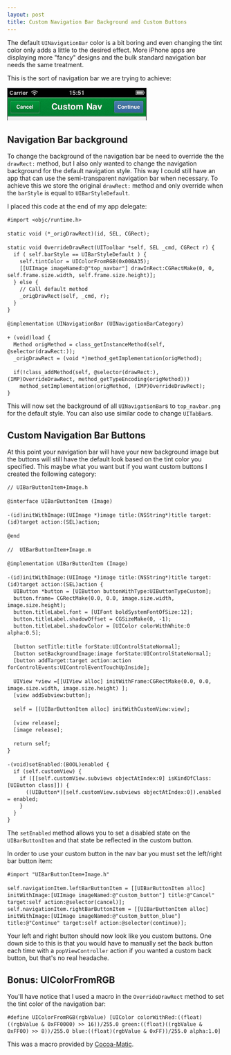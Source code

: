 ```yaml
---
layout: post
title: Custom Navigation Bar Background and Custom Buttons
---
```


The default `UINavigationBar` color is a bit boring and even changing the tint color only adds a little to the desired effect. More iPhone apps are displaying more "fancy" designs and the bulk standard navigation bar needs the same treatment.

This is the sort of navigation bar we are trying to achieve:

![Custom Nav](/images/custom_nav.png)

## Navigation Bar background

To change the background of the navigation bar be need to override the the `drawRect:` method, but I also only wanted to change the navigation background for the default navigation style. This way I could still have an app that can use the semi-transparent navigation bar when necessary. To achieve this we store the original `drawRect:` method and only override when the `barStyle` is equal to `UIBarStyleDefault`.

I placed this code at the end of my app delegate:

	#import <objc/runtime.h>
	
	static void (*_origDrawRect)(id, SEL, CGRect);

	static void OverrideDrawRect(UIToolbar *self, SEL _cmd, CGRect r) {
	  if ( self.barStyle == UIBarStyleDefault ) {
	    self.tintColor = UIColorFromRGB(0x008A35);
	    [[UIImage imageNamed:@"top_navbar"] drawInRect:CGRectMake(0, 0, self.frame.size.width, self.frame.size.height)];
	  } else {
	    // Call default method
	    _origDrawRect(self, _cmd, r);
	  }
	}

	@implementation UINavigationBar (UINavigationBarCategory)

	+ (void)load {
	  Method origMethod = class_getInstanceMethod(self, @selector(drawRect:));
	  _origDrawRect = (void *)method_getImplementation(origMethod);

	  if(!class_addMethod(self, @selector(drawRect:), (IMP)OverrideDrawRect, method_getTypeEncoding(origMethod)))
	    method_setImplementation(origMethod, (IMP)OverrideDrawRect);
	}
	
This will now set the background of all `UINavigationBar`s to `top_navbar.png` for the default style. You can also use similar code to change `UITabBar`s.

## Custom Navigation Bar Buttons

At this point your navigation bar will have your new background image but the buttons will still have the default look based on the tint color you specified. This maybe what you want but if you want custom buttons I created the following category:

	// UIBarButtonItem+Image.h
	
	@interface UIBarButtonItem (Image)

	-(id)initWithImage:(UIImage *)image title:(NSString*)title target:(id)target action:(SEL)action;

	@end
	
	//  UIBarButtonItem+Image.m
	
	@implementation UIBarButtonItem (Image)

	-(id)initWithImage:(UIImage *)image title:(NSString*)title target:(id)target action:(SEL)action {
	  UIButton *button = [UIButton buttonWithType:UIButtonTypeCustom];
	  button.frame= CGRectMake(0.0, 0.0, image.size.width, image.size.height);
	  button.titleLabel.font = [UIFont boldSystemFontOfSize:12];
	  button.titleLabel.shadowOffset = CGSizeMake(0, -1);
	  button.titleLabel.shadowColor = [UIColor colorWithWhite:0 alpha:0.5];

	  [button setTitle:title forState:UIControlStateNormal];
	  [button setBackgroundImage:image forState:UIControlStateNormal];
	  [button addTarget:target action:action forControlEvents:UIControlEventTouchUpInside];

	  UIView *view =[[UIView alloc] initWithFrame:CGRectMake(0.0, 0.0, image.size.width, image.size.height) ];
	  [view addSubview:button];

	  self = [[UIBarButtonItem alloc] initWithCustomView:view];

	  [view release];
	  [image release];

	  return self;
	}

	-(void)setEnabled:(BOOL)enabled {
	  if (self.customView) {
	    if ([[self.customView.subviews objectAtIndex:0] isKindOfClass:[UIButton class]]) {
	      ((UIButton*)[self.customView.subviews objectAtIndex:0]).enabled = enabled;
	    }
	  }
	}
	
The `setEnabled` method allows you to set a disabled state on the `UIBarButtonItem` and that state be reflected in the custom button.

In order to use your custom button in the nav bar you must set the left/right bar button item:

	#import "UIBarButtonItem+Image.h"
	
	self.navigationItem.leftBarButtonItem = [[UIBarButtonItem alloc] initWithImage:[UIImage imageNamed:@"custom_button"] title:@"Cancel" target:self action:@selector(cancel)];
	self.navigationItem.rightBarButtonItem = [[UIBarButtonItem alloc] initWithImage:[UIImage imageNamed:@"custom_button_blue"] title:@"Continue" target:self action:@selector(continue)];

Your left and right button should now look like you custom buttons. One down side to this is that you would have to manually set the back button each time with a `popViewController` action if you wanted a custom back button, but that's no real headache.
	
## Bonus: UIColorFromRGB

You'll have notice that I used a macro in the `OverrideDrawRect` method to set the tint color of the navigation bar:

	#define UIColorFromRGB(rgbValue) [UIColor colorWithRed:((float)((rgbValue & 0xFF0000) >> 16))/255.0 green:((float)((rgbValue & 0xFF00) >> 8))/255.0 blue:((float)(rgbValue & 0xFF))/255.0 alpha:1.0]
	
This was a macro provided by [Cocoa-Matic](http://cocoamatic.blogspot.com/2010/07/uicolor-macro-with-hex-values.html).
